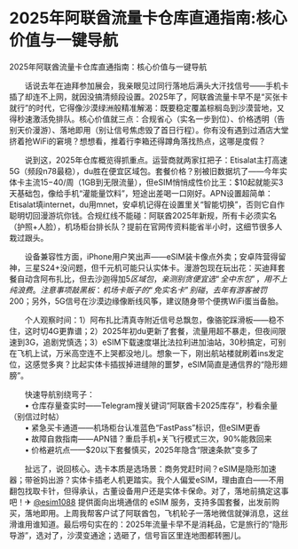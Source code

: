 # 2025年阿联酋流量卡仓库直通指南:核心价值与一键导航

2025年阿联酋流量卡仓库直通指南：核心价值与一键导航

　　话说去年在迪拜参加展会，我亲眼见过同行落地后满头大汗找信号——手机卡插了却连不上网，就因没搞清频段设置。2025年了，阿联酋流量卡早不是“买张卡就行”的时代，它得像沙漠绿洲般精准解渴：既要稳定覆盖棕榈岛到沙漠营地，又得秒速激活免排队。核心价值就三点：合规省心（实名一步到位）、价格透明（告别天价漫游）、落地即用（别让信号焦虑毁了首日行程）。你有没有遇到过酒店大堂挤着抢WiFi的窘境？想想看，推着行李箱还得蹲角落找热点，这哪是度假？

　　说到这，2025年仓库概览得抓重点。运营商就两家扛把子：Etisalat主打高速5G（频段n78最稳），du胜在便宜区域包。套餐价格？别被旧数据坑了——今年实体卡主流$15-$40/周（1GB到无限流量），但eSIM悄悄成性价比王：$10起就能买3天基础包，像给手机“灌能量饮料”，短途出差喝一口刚好。APN设置超简单：Etisalat填internet，du用mnet，安卓机记得在设置里关“智能切换”，否则它自作聪明切回漫游坑你钱。合规红线不能碰：阿联酋2025年新规，所有卡必须实名（护照+人脸），机场柜台排长队？提前在官网传资料能省半小时，这细节很多人栽过跟头。

　　设备兼容性方面，iPhone用户笑出声——eSIM装卡像点外卖；安卓阵营得留神，三星S24+没问题，但千元机可能只认实体卡。漫游包现在玩出花：买迪拜套餐自动含阿布扎比，但去沙迦得加$5区域包，亲测别贪便宜选“全中东包”，用不上纯浪费。注意事项敲黑板：机场卡贩子的“免实名卡”别碰，去年有游客被罚$200；另外，5G信号在沙漠边缘像断线风筝，建议随身带个便携WiFi蛋当备胎。

　　个人观察时间：1）阿布扎比清真寺附近信号总飘忽，像骆驼踩滑板——稳不住，这时切4G更靠谱；2）2025年初du更新了套餐，流量用超不暴走，但夜间限速到3G，追剧党慎选；3）eSIM下载速度堪比法拉利进加油站，30秒搞定，可别在飞机上试，万米高空连不上哭都没地儿。想象一下，刚出航站楼就刷着ins发定位，这感觉多爽？比起实体卡插拔掉进缝隙的噩梦，eSIM简直是通信界的“隐形翅膀”。

　　快速导航别绕弯子：  
　　• 仓库存量查实时——Telegram搜关键词“阿联酋卡2025库存”，秒看余量（别信过时帖）  
　　• 紧急买卡通道——机场柜台认准蓝色“FastPass”标识，但eSIM更香  
　　• 故障自救指南——APN错？重启手机+关飞行模式三次，90%能救回来  
　　• 价格避坑点——$20以下套餐慎买，2025年隐含“限速条款”变多了  

　　扯远了，说回核心。选卡本质是选场景：商务党赶时间？eSIM是隐形加速器；带爸妈出游？实体卡插老人机更踏实。我个人偏爱eSIM，理由直白——不用翻包找取卡针，但得承认，古董设备用户还是实体卡保命。对了，落地前搞定这事吧！✈ [@esim1088](https://t.me/s/esim1088) 提供面向出境通信的 eSIM 服务，支持多国套餐，出发前购买，落地即用。上周我帮客户试了阿联酋包，飞机轮子一落地微信就弹消息，这丝滑谁用谁知道。最后唠句实在的：2025年流量卡早不是消耗品，它是旅行的“隐形导游”，选对了，沙漠变通途；选砸了，信号盲区里连地图都转圈儿。